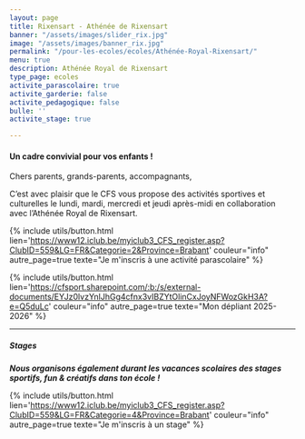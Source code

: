```yaml
---
layout: page
title: Rixensart - Athénée de Rixensart
banner: "/assets/images/slider_rix.jpg"
image: "/assets/images/banner_rix.jpg"
permalink: "/pour-les-ecoles/ecoles/Athénée-Royal-Rixensart/"
menu: true
description: Athénée Royal de Rixensart
type_page: ecoles
activite_parascolaire: true
activite_garderie: false
activite_pedagogique: false
bulle: ''
activite_stage: true

---
```

#### **Un cadre convivial pour vos enfants !**

Chers parents, grands-parents, accompagnants, 

C’est avec plaisir que le CFS vous propose des activités sportives et culturelles le lundi, mardi, mercredi et jeudi après-midi en collaboration avec l’Athénée Royal de Rixensart.

{% include utils/button.html  
lien='https://www12.iclub.be/myiclub3_CFS_register.asp?ClubID=559&LG=FR&Categorie=2&Province=Brabant' couleur="info" autre_page=true texte="Je m'inscris à une activité parascolaire" %}

{% include utils/button.html lien='https://cfsport.sharepoint.com/:b:/s/external-documents/EYJz0lvzYnlJhGg4cfnx3vIBZYtOlinCxJoyNFWozGkH3A?e=Q5duLc' couleur="info" autre_page=true texte="Mon dépliant 2025-2026" %}

***

##### **Stages**

**_Nous organisons également durant les vacances scolaires des stages sportifs, fun & créatifs dans ton école !_**

{% include utils/button.html lien='https://www12.iclub.be/myiclub3_CFS_register.asp?ClubID=559&LG=FR&Categorie=4&Province=Brabant' couleur="info" autre_page=true texte="Je m'inscris à un stage" %}
